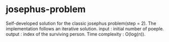 # josephus-problem

Self-developed solution for the classic josephus problem(step = 2).
The implementation follows an iterative solution.
input : initial number of poeple.
output : index of the surviving person.
Time complexity : O(log(n)).
